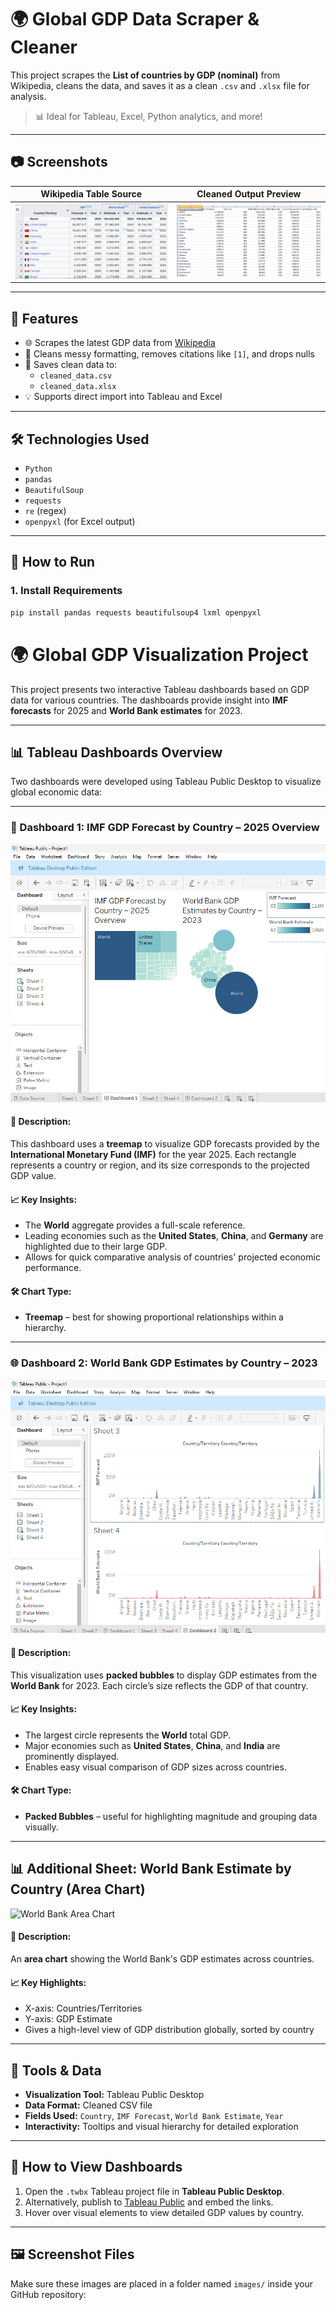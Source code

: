 # 🌍 Global GDP Data Scraper & Cleaner

This project scrapes the **List of countries by GDP (nominal)** from Wikipedia, cleans the data, and saves it as a clean `.csv` and `.xlsx` file for analysis.

> 📊 Ideal for Tableau, Excel, Python analytics, and more!

---

## 📷 Screenshots

| Wikipedia Table Source | Cleaned Output Preview |
|------------------------|------------------------|
| ![Wikipedia Table](images/wiki_table.png) | ![Cleaned Data](images/cleaned_data.png) |

---

## 🧠 Features

- 🌐 Scrapes the latest GDP data from [Wikipedia](https://en.wikipedia.org/wiki/List_of_countries_by_GDP_(nominal))
- 🧹 Cleans messy formatting, removes citations like `[1]`, and drops nulls
- 📁 Saves clean data to:
  - `cleaned_data.csv`
  - `cleaned_data.xlsx`
- 💡 Supports direct import into Tableau and Excel

---

## 🛠️ Technologies Used

- `Python`
- `pandas`
- `BeautifulSoup`
- `requests`
- `re` (regex)
- `openpyxl` (for Excel output)

---

## 📂 How to Run

### 1. Install Requirements
```bash
pip install pandas requests beautifulsoup4 lxml openpyxl

```
# 🌍 Global GDP Visualization Project

This project presents two interactive Tableau dashboards based on GDP data for various countries. The dashboards provide insight into **IMF forecasts** for 2025 and **World Bank estimates** for 2023.

---

## 📊 Tableau Dashboards Overview

Two dashboards were developed using Tableau Public Desktop to visualize global economic data:

---

### 🧱 Dashboard 1: IMF GDP Forecast by Country – 2025 Overview

![IMF GDP Forecast Dashboard](images/Dashboard1.png)

#### 📌 Description:
This dashboard uses a **treemap** to visualize GDP forecasts provided by the **International Monetary Fund (IMF)** for the year 2025. Each rectangle represents a country or region, and its size corresponds to the projected GDP value.

#### 📈 Key Insights:
- The **World** aggregate provides a full-scale reference.
- Leading economies such as the **United States**, **China**, and **Germany** are highlighted due to their large GDP.
- Allows for quick comparative analysis of countries' projected economic performance.

#### 🛠️ Chart Type:
- **Treemap** – best for showing proportional relationships within a hierarchy.

---

### 🌐 Dashboard 2: World Bank GDP Estimates by Country – 2023

![World Bank GDP Dashboard](images/Dashboard2.png)

#### 📌 Description:
This visualization uses **packed bubbles** to display GDP estimates from the **World Bank** for 2023. Each circle’s size reflects the GDP of that country.

#### 📈 Key Insights:
- The largest circle represents the **World** total GDP.
- Major economies such as **United States**, **China**, and **India** are prominently displayed.
- Enables easy visual comparison of GDP sizes across countries.

#### 🛠️ Chart Type:
- **Packed Bubbles** – useful for highlighting magnitude and grouping data visually.

---

## 📊 Additional Sheet: World Bank Estimate by Country (Area Chart)

![World Bank Area Chart](images/sheet4_area_chart.png)

#### 📌 Description:
An **area chart** showing the World Bank's GDP estimates across countries.

#### 📈 Key Highlights:
- X-axis: Countries/Territories
- Y-axis: GDP Estimate
- Gives a high-level view of GDP distribution globally, sorted by country

---

## 🔧 Tools & Data

- **Visualization Tool:** Tableau Public Desktop
- **Data Format:** Cleaned CSV file
- **Fields Used:** `Country`, `IMF Forecast`, `World Bank Estimate`, `Year`
- **Interactivity:** Tooltips and visual hierarchy for detailed exploration

---

## 📂 How to View Dashboards

1. Open the `.twbx` Tableau project file in **Tableau Public Desktop**.
2. Alternatively, publish to [Tableau Public](https://public.tableau.com/) and embed the links.
3. Hover over visual elements to view detailed GDP values by country.

---

## 🖼️ Screenshot Files

Make sure these images are placed in a folder named `images/` inside your GitHub repository:




